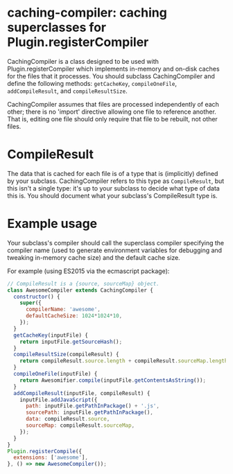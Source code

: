 # caching-compiler: caching superclasses for Plugin.registerCompiler

CachingCompiler is a class designed to be used with Plugin.registerCompiler
which implements in-memory and on-disk caches for the files that it processes.
You should subclass CachingCompiler and define the following methods:
`getCacheKey`, `compileOneFile`, `addCompileResult`, and `compileResultSize`.

CachingCompiler assumes that files are processed independently of each other;
there is no 'import' directive allowing one file to reference another.  That is,
editing one file should only require that file to be rebuilt, not other files.

# CompileResult

The data that is cached for each file is of a type that is (implicitly) defined
by your subclass. CachingCompiler refers to this type as `CompileResult`, but
this isn't a single type: it's up to your subclass to decide what type of data
this is.  You should document what your subclass's CompileResult type is.

# Example usage

Your subclass's compiler should call the superclass compiler specifying the
compiler name (used to generate environment variables for debugging and tweaking
in-memory cache size) and the default cache size.

For example (using ES2015 via the ecmascript package):

```js
// CompileResult is a {source, sourceMap} object.
class AwesomeCompiler extends CachingCompiler {
  constructor() {
    super({
      compilerName: 'awesome',
      defaultCacheSize: 1024*1024*10,
    });
  }
  getCacheKey(inputFile) {
    return inputFile.getSourceHash();
  }
  compileResultSize(compileResult) {
    return compileResult.source.length + compileResult.sourceMap.length;
  }
  compileOneFile(inputFile) {
    return Awesomifier.compile(inputFile.getContentsAsString());
  }
  addCompileResult(inputFile, compileResult) {
    inputFile.addJavaScript({
      path: inputFile.getPathInPackage() + '.js',
      sourcePath: inputFile.getPathInPackage(),
      data: compileResult.source,
      sourceMap: compileResult.sourceMap,
    });
  }
}
Plugin.registerCompile({
  extensions: ['awesome'],
}, () => new AwesomeCompiler());
```
